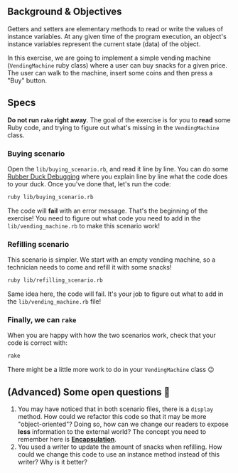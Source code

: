 ## Background & Objectives

Getters and setters are elementary methods to read or write the values of instance variables. At any given time of the program execution, an object's instance variables represent the current state (data) of the object.

In this exercise, we are going to implement a simple vending machine (`VendingMachine` ruby class) where a user can buy snacks for a given price. The user can walk to the machine, insert some coins and then press a "Buy" button.

## Specs

**Do not run `rake` right away**. The goal of the exercise is for you to **read** some Ruby code, and trying to figure out what's missing in the `VendingMachine` class.

### Buying scenario

Open the `lib/buying_scenario.rb`, and read it line by line. You can do some [Rubber Duck Debugging](https://rubberduckdebugging.com/) where you explain line by line what the code does to your duck. Once you've done that, let's run the code:

```bash
ruby lib/buying_scenario.rb
```

The code will **fail** with an error message. That's the beginning of the exercise! You need to figure out what code you need to add in the `lib/vending_machine.rb` to make this scenario work!

### Refilling scenario

This scenario is simpler. We start with an empty vending machine, so a technician needs to come and refill it with some snacks!

```bash
ruby lib/refilling_scenario.rb
```

Same idea here, the code will fail. It's your job to figure out what to add in the `lib/vending_machine.rb` file!

### Finally, we can `rake`

When you are happy with how the two scenarios work, check that your code is correct with:

```bash
rake
```

There might be a little more work to do in your `VendingMachine` class 😉

## (Advanced) Some open questions 🤔

1. You may have noticed that in both scenario files, there is a `display` method. How could we refactor this code so that it may be more "object-oriented"? Doing so, how can we change our readers to expose **less** information to the external world? The concept you need to remember here is [**Encapsulation**](https://en.wikipedia.org/wiki/Encapsulation_(computer_programming)).
2. You used a writer to update the amount of snacks when refilling. How could we change this code to use an instance method instead of this writer? Why is it better?

